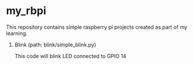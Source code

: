# my_rbpi
 This repository contains simple raspberry pi projects created as part of my learning.

1. Blink (path: blink/simple_blink.py)

   This code will blink LED connected to GPIO 14